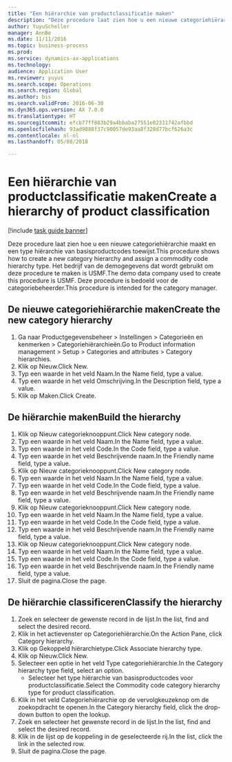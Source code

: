 ```yaml
--- 
title: "Een hiërarchie van productclassificatie maken"
description: "Deze procedure laat zien hoe u een nieuwe categoriehiërarchie maakt en een type hiërarchie van basisproductcodes toewijst."
author: YuyuScheller
manager: AnnBe
ms.date: 11/11/2016
ms.topic: business-process
ms.prod: 
ms.service: dynamics-ax-applications
ms.technology: 
audience: Application User
ms.reviewer: yuyus
ms.search.scope: Operations
ms.search.region: Global
ms.author: bis
ms.search.validFrom: 2016-06-30
ms.dyn365.ops.version: AX 7.0.0
ms.translationtype: HT
ms.sourcegitcommit: efcb77ff883b29a4bbaba27551e02311742afbbd
ms.openlocfilehash: 93ad9888f37c90057de93aa8f328d77bcf626a3c
ms.contentlocale: nl-nl
ms.lasthandoff: 05/08/2018

---
```

# <a name="create-a-hierarchy-of-product-classification"></a><span data-ttu-id="e22bb-103">Een hiërarchie van productclassificatie maken</span><span class="sxs-lookup"><span data-stu-id="e22bb-103">Create a hierarchy of product classification</span></span>

[!include [task guide banner](../../includes/task-guide-banner.md)]

<span data-ttu-id="e22bb-104">Deze procedure laat zien hoe u een nieuwe categoriehiërarchie maakt en een type hiërarchie van basisproductcodes toewijst.</span><span class="sxs-lookup"><span data-stu-id="e22bb-104">This procedure shows how to create a new category hierarchy and assign a commodity code hierarchy type.</span></span> <span data-ttu-id="e22bb-105">Het bedrijf van de demogegevens dat wordt gebruikt om deze procedure te maken is USMF.</span><span class="sxs-lookup"><span data-stu-id="e22bb-105">The demo data company used to create this procedure is USMF.</span></span> <span data-ttu-id="e22bb-106">Deze procedure is bedoeld voor de categoriebeheerder.</span><span class="sxs-lookup"><span data-stu-id="e22bb-106">This procedure is intended for the category manager.</span></span>


## <a name="create-the-new-category-hierarchy"></a><span data-ttu-id="e22bb-107">De nieuwe categoriehiërarchie maken</span><span class="sxs-lookup"><span data-stu-id="e22bb-107">Create the new category hierarchy</span></span>
1. <span data-ttu-id="e22bb-108">Ga naar Productgegevensbeheer > Instellingen > Categorieën en kenmerken > Categoriehiërarchieën.</span><span class="sxs-lookup"><span data-stu-id="e22bb-108">Go to Product information management > Setup > Categories and attributes > Category hierarchies.</span></span>
2. <span data-ttu-id="e22bb-109">Klik op Nieuw.</span><span class="sxs-lookup"><span data-stu-id="e22bb-109">Click New.</span></span>
3. <span data-ttu-id="e22bb-110">Typ een waarde in het veld Naam.</span><span class="sxs-lookup"><span data-stu-id="e22bb-110">In the Name field, type a value.</span></span>
4. <span data-ttu-id="e22bb-111">Typ een waarde in het veld Omschrijving.</span><span class="sxs-lookup"><span data-stu-id="e22bb-111">In the Description field, type a value.</span></span>
5. <span data-ttu-id="e22bb-112">Klik op Maken.</span><span class="sxs-lookup"><span data-stu-id="e22bb-112">Click Create.</span></span>

## <a name="build-the-hierarchy"></a><span data-ttu-id="e22bb-113">De hiërarchie maken</span><span class="sxs-lookup"><span data-stu-id="e22bb-113">Build the hierarchy</span></span>
1. <span data-ttu-id="e22bb-114">Klik op Nieuw categorieknooppunt.</span><span class="sxs-lookup"><span data-stu-id="e22bb-114">Click New category node.</span></span>
2. <span data-ttu-id="e22bb-115">Typ een waarde in het veld Naam.</span><span class="sxs-lookup"><span data-stu-id="e22bb-115">In the Name field, type a value.</span></span>
3. <span data-ttu-id="e22bb-116">Typ een waarde in het veld Code.</span><span class="sxs-lookup"><span data-stu-id="e22bb-116">In the Code field, type a value.</span></span>
4. <span data-ttu-id="e22bb-117">Typ een waarde in het veld Beschrijvende naam.</span><span class="sxs-lookup"><span data-stu-id="e22bb-117">In the Friendly name field, type a value.</span></span>
5. <span data-ttu-id="e22bb-118">Klik op Nieuw categorieknooppunt.</span><span class="sxs-lookup"><span data-stu-id="e22bb-118">Click New category node.</span></span>
6. <span data-ttu-id="e22bb-119">Typ een waarde in het veld Naam.</span><span class="sxs-lookup"><span data-stu-id="e22bb-119">In the Name field, type a value.</span></span>
7. <span data-ttu-id="e22bb-120">Typ een waarde in het veld Code.</span><span class="sxs-lookup"><span data-stu-id="e22bb-120">In the Code field, type a value.</span></span>
8. <span data-ttu-id="e22bb-121">Typ een waarde in het veld Beschrijvende naam.</span><span class="sxs-lookup"><span data-stu-id="e22bb-121">In the Friendly name field, type a value.</span></span>
9. <span data-ttu-id="e22bb-122">Klik op Nieuw categorieknooppunt.</span><span class="sxs-lookup"><span data-stu-id="e22bb-122">Click New category node.</span></span>
10. <span data-ttu-id="e22bb-123">Typ een waarde in het veld Naam.</span><span class="sxs-lookup"><span data-stu-id="e22bb-123">In the Name field, type a value.</span></span>
11. <span data-ttu-id="e22bb-124">Typ een waarde in het veld Code.</span><span class="sxs-lookup"><span data-stu-id="e22bb-124">In the Code field, type a value.</span></span>
12. <span data-ttu-id="e22bb-125">Typ een waarde in het veld Beschrijvende naam.</span><span class="sxs-lookup"><span data-stu-id="e22bb-125">In the Friendly name field, type a value.</span></span>
13. <span data-ttu-id="e22bb-126">Klik op Nieuw categorieknooppunt.</span><span class="sxs-lookup"><span data-stu-id="e22bb-126">Click New category node.</span></span>
14. <span data-ttu-id="e22bb-127">Typ een waarde in het veld Naam.</span><span class="sxs-lookup"><span data-stu-id="e22bb-127">In the Name field, type a value.</span></span>
15. <span data-ttu-id="e22bb-128">Typ een waarde in het veld Code.</span><span class="sxs-lookup"><span data-stu-id="e22bb-128">In the Code field, type a value.</span></span>
16. <span data-ttu-id="e22bb-129">Typ een waarde in het veld Beschrijvende naam.</span><span class="sxs-lookup"><span data-stu-id="e22bb-129">In the Friendly name field, type a value.</span></span>
17. <span data-ttu-id="e22bb-130">Sluit de pagina.</span><span class="sxs-lookup"><span data-stu-id="e22bb-130">Close the page.</span></span>

## <a name="classify-the-hierarchy"></a><span data-ttu-id="e22bb-131">De hiërarchie classificeren</span><span class="sxs-lookup"><span data-stu-id="e22bb-131">Classify the hierarchy</span></span>
1. <span data-ttu-id="e22bb-132">Zoek en selecteer de gewenste record in de lijst.</span><span class="sxs-lookup"><span data-stu-id="e22bb-132">In the list, find and select the desired record.</span></span>
2. <span data-ttu-id="e22bb-133">Klik in het actievenster op Categoriehiërarchie.</span><span class="sxs-lookup"><span data-stu-id="e22bb-133">On the Action Pane, click Category hierarchy.</span></span>
3. <span data-ttu-id="e22bb-134">Klik op Gekoppeld hiërarchietype.</span><span class="sxs-lookup"><span data-stu-id="e22bb-134">Click Associate hierarchy type.</span></span>
4. <span data-ttu-id="e22bb-135">Klik op Nieuw.</span><span class="sxs-lookup"><span data-stu-id="e22bb-135">Click New.</span></span>
5. <span data-ttu-id="e22bb-136">Selecteer een optie in het veld Type categoriehiërarchie.</span><span class="sxs-lookup"><span data-stu-id="e22bb-136">In the Category hierarchy type field, select an option.</span></span>
    * <span data-ttu-id="e22bb-137">Selecteer het type hiërarchie van basisproductcodes voor productclassificatie.</span><span class="sxs-lookup"><span data-stu-id="e22bb-137">Select the Commodity code category hierarchy type for product classification.</span></span>  
6. <span data-ttu-id="e22bb-138">Klik in het veld Categoriehiërarchie op de vervolgkeuzeknop om de zoekopdracht te openen.</span><span class="sxs-lookup"><span data-stu-id="e22bb-138">In the Category hierarchy field, click the drop-down button to open the lookup.</span></span>
7. <span data-ttu-id="e22bb-139">Zoek en selecteer het gewenste record in de lijst.</span><span class="sxs-lookup"><span data-stu-id="e22bb-139">In the list, find and select the desired record.</span></span>
8. <span data-ttu-id="e22bb-140">Klik in de lijst op de koppeling in de geselecteerde rij.</span><span class="sxs-lookup"><span data-stu-id="e22bb-140">In the list, click the link in the selected row.</span></span>
9. <span data-ttu-id="e22bb-141">Sluit de pagina.</span><span class="sxs-lookup"><span data-stu-id="e22bb-141">Close the page.</span></span>


